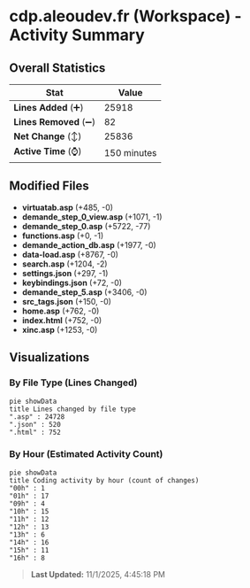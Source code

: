 # cdp.aleoudev.fr (Workspace) - Activity Summary 

## Overall Statistics

| Stat                   | Value                                                             |
| ---------------------- | ----------------------------------------------------------------- |
| **Lines Added** (➕)   | 25918                                          |
| **Lines Removed** (➖) | 82                                        |
| **Net Change** (↕)    | 25836                |
| **Active Time** (⌚)   | 150 minutes |


## Modified Files
- **virtuatab.asp** (+485, -0)
- **demande_step_0_view.asp** (+1071, -1)
- **demande_step_0.asp** (+5722, -77)
- **functions.asp** (+0, -1)
- **demande_action_db.asp** (+1977, -0)
- **data-load.asp** (+8767, -0)
- **search.asp** (+1204, -2)
- **settings.json** (+297, -1)
- **keybindings.json** (+72, -0)
- **demande_step_5.asp** (+3406, -0)
- **src_tags.json** (+150, -0)
- **home.asp** (+762, -0)
- **index.html** (+752, -0)
- **xinc.asp** (+1253, -0)

## Visualizations

### By File Type (Lines Changed)

```mermaid
pie showData
title Lines changed by file type
".asp" : 24728
".json" : 520
".html" : 752
```

### By Hour (Estimated Activity Count)

```mermaid
pie showData
title Coding activity by hour (count of changes)
"00h" : 1
"01h" : 17
"09h" : 4
"10h" : 15
"11h" : 12
"12h" : 13
"13h" : 6
"14h" : 16
"15h" : 11
"16h" : 8
```


> **Last Updated:** 11/1/2025, 4:45:18 PM